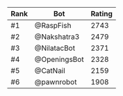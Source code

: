 Rank|Bot|Rating
---|---|---
#1|@RaspFish|2743
#2|@Nakshatra3|2479
#3|@NilatacBot|2371
#4|@OpeningsBot|2328
#5|@CatNail|2159
#6|@pawnrobot|1908

